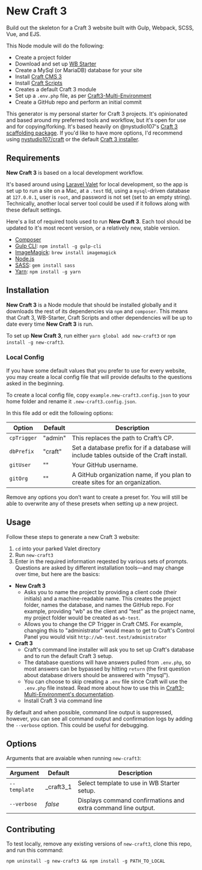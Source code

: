 # New Craft 3
Build out the skeleton for a Craft 3 website built with Gulp, Webpack, SCSS, Vue, and EJS.

This Node module will do the following:
- Create a project folder
- Download and set up [WB Starter](https://github.com/wbrowar/WB-Starter)
- Create a MySql (or MariaDB) database for your site
- Install [Craft CMS 3](https://github.com/craftcms/craft)
- Install [Craft Scripts](https://github.com/nystudio107/craft-scripts)
- Creates a default Craft 3 module
- Set up a `.env.php` file, as per [Craft3-Multi-Environment](https://github.com/nystudio107/craft3-multi-environment)
- Create a GitHub repo and perform an initial commit

This generator is my personal starter for Craft 3 projects. It's opinionated and based around my preferred tools and workflow, but it's open for use and for copying/forking. It's based heavily on @nystudio107's [Craft 3 scaffolding package](https://github.com/nystudio107/craft). If you'd like to have more options, I'd recommend using [nystudio107/craft](https://github.com/nystudio107/craft) or the default [Craft 3 installer](https://github.com/craftcms/craft).

## Requirements
**New Craft 3** is based on a local development workflow.

It's based around using [Laravel Valet](https://github.com/laravel/valet) for local development, so the app is set up to run a site on a Mac, at a `.test` tld, using a `mysql`-driven database at `127.0.0.1`, user is `root`, and password is not set (set to an empty string). Technically, another local server tool could be used if it follows along with these default settings.

Here's a list of required tools used to run **New Craft 3**. Each tool should be updated to it's most recent version, or a relatively new, stable version.

- [Composer](https://getcomposer.org)
- [Gulp CLI](https://github.com/gulpjs/gulp-cli): `npm install -g gulp-cli`
- [ImageMagick](https://www.imagemagick.org): `brew install imagemagick`
- [Node.js](https://nodejs.org/en/)
- [SASS](http://sass-lang.com/): `gem install sass`
- [Yarn](https://yarnpkg.com): `npm install -g yarn`


## Installation
**New Craft 3** is a Node module that should be installed globally and it downloads the rest of its dependencies via `npm` and `composer`. This means that Craft 3, WB-Starter, Craft Scripts and other dependencies will be up to date every time **New Craft 3** is run.

To set up **New Craft 3**, run either `yarn global add new-craft3` or `npm install -g new-craft3`.

### Local Config
If you have some default values that you prefer to use for every website, you may create a local config file that will provide defaults to the questions asked in the beginning.

To create a local config file, copy `example.new-craft3.config.json` to your home folder and rename it `.new-craft3.config.json`.

In this file add or edit the following options:

| Option | Default | Description |
| --- | --- | --- |
| `cpTrigger` | "admin" | This replaces the path to Craft’s CP. |
| `dbPrefix` | "craft" | Set a database prefix for if a database will include tables outside of the Craft install. |
| `gitUser` | "" | Your GitHub username. |
| `gitOrg` | "" | A GitHub organization name, if you plan to create sites for an organization. |

Remove any options you don’t want to create a preset for. You will still be able to overwrite any of these presets when setting up a new project.

## Usage
Follow these steps to generate a new Craft 3 website:

1. `cd` into your parked Valet directory
2. Run `new-craft3`
3. Enter in the required information reqested by various sets of prompts. Questions are asked by different installation tools—and may change over time, but here are the basics:
  - **New Craft 3**
    - Asks you to name the project by providing a client code (their initials) and a machine-readable name. This creates the project folder, names the database, and names the GitHub repo. For example, providing "wb" as the client and "test" as the project name, my project folder would be created as `wb-test`.
    - Allows you to change the CP Trigger in Craft CMS. For example, changing this to "administrator" would mean to get to Craft's Control Panel you would visit `http://wb-test.test/administrator`
  - **Craft 3**
    - Craft's command line installer will ask you to set up Craft's database and to run the default Craft 3 setup.
    - The database questions will have answers pulled from `.env.php`, so most answers can be bypassed by hitting `return` (the first question about database drivers should be answered with "mysql").
    - You can choose to skip creating a `.env` file since Craft will use the `.env.php` file instead. Read more about how to use this in [Craft3-Multi-Environment's documentation](https://github.com/nystudio107/craft3-multi-environment#using-craft-multi-environment).
    - Install Craft 3 via command line
    
By default and when possible, command line output is suppressed, however, you can see all command output and confirmation logs by adding the `--verbose` option. This could be useful for debugging.

## Options
Arguments that are avaiable when running `new-craft3`:

| Argument | Default | Description |
| --- | --- | --- |
| `--template` | _craft3_1 | Select template to use in WB Starter setup. |
| `--verbose` | *false* | Displays command confirmations and extra command line output. |

## Contributing
To test locally, remove any existing versions of `new-craft3`, clone this repo, and run this command:

```
npm uninstall -g new-craft3 && npm install -g PATH_TO_LOCAL
```